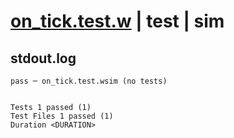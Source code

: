 # [on_tick.test.w](../../../../../../examples/tests/sdk_tests/schedule/on_tick.test.w) | test | sim

## stdout.log
```log
pass ─ on_tick.test.wsim (no tests)
 
 
Tests 1 passed (1)
Test Files 1 passed (1)
Duration <DURATION>
```

